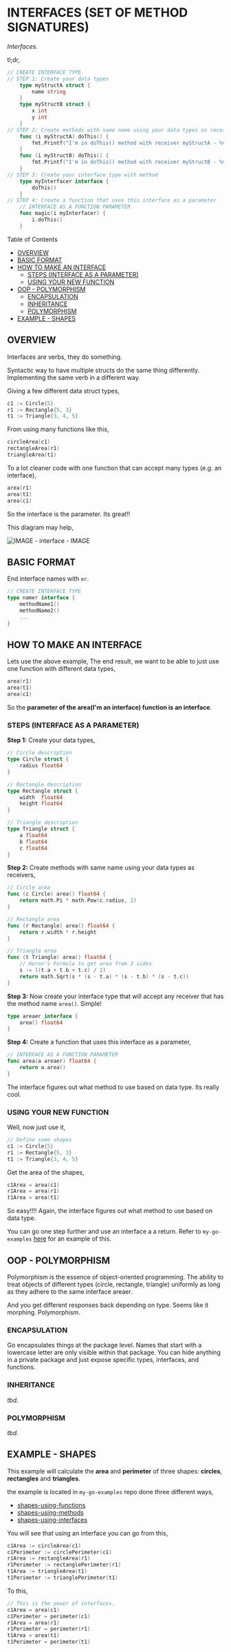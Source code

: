 # INTERFACES (SET OF METHOD SIGNATURES)

_Interfaces._

tl;dr,

```go
// CREATE INTERFACE TYPE
// STEP 1: Create your data types
    type myStructA struct {
        name string
    }
    type myStructB struct {
        x int
        y int
    }
// STEP 2: Create methods with same name using your data types as receivers
    func (i myStructA) doThis() {
        fmt.Printf("I'm in doThis() method with receiver myStructA - %v\n", i.name)
    }
    func (i myStructB) doThis() {
        fmt.Printf("I'm in doThis() method with receiver myStructB - %v %v\n", i.x, i.y)
    }
// STEP 3: Create your interface type with method
    type myInterfacer interface {
        doThis()
    }
// STEP 4: Create a function that uses this interface as a parameter
    // INTERFACE AS A FUNCTION PARAMETER
    func magic(i myInterfacer) {
        i.doThis()
    }
```

Table of Contents

* [OVERVIEW](https://github.com/JeffDeCola/my-cheat-sheets/blob/master/software/development/languages/go-cheat-sheet/interfaces.md#overview)
* [BASIC FORMAT](https://github.com/JeffDeCola/my-cheat-sheets/blob/master/software/development/languages/go-cheat-sheet/interfaces.md#basic-format)
* [HOW TO MAKE AN INTERFACE](https://github.com/JeffDeCola/my-cheat-sheets/blob/master/software/development/languages/go-cheat-sheet/interfaces.md#how-to-make-an-interface)
  * [STEPS (INTERFACE AS A PARAMETER)](https://github.com/JeffDeCola/my-cheat-sheets/blob/master/software/development/languages/go-cheat-sheet/interfaces.md#steps-interface-as-a-parameter)
  * [USING YOUR NEW FUNCTION](https://github.com/JeffDeCola/my-cheat-sheets/blob/master/software/development/languages/go-cheat-sheet/interfaces.md#using-your-new-function)
* [OOP - POLYMORPHISM](https://github.com/JeffDeCola/my-cheat-sheets/blob/master/software/development/languages/go-cheat-sheet/interfaces.md#oop---polymorphism)
  * [ENCAPSULATION](https://github.com/JeffDeCola/my-cheat-sheets/blob/master/software/development/languages/go-cheat-sheet/interfaces.md#encapsulation)
  * [INHERITANCE](https://github.com/JeffDeCola/my-cheat-sheets/blob/master/software/development/languages/go-cheat-sheet/interfaces.md#inheritance)
  * [POLYMORPHISM](https://github.com/JeffDeCola/my-cheat-sheets/blob/master/software/development/languages/go-cheat-sheet/interfaces.md#polymorphism)
* [EXAMPLE - SHAPES](https://github.com/JeffDeCola/my-cheat-sheets/blob/master/software/development/languages/go-cheat-sheet/interfaces.md#example---shapes)

## OVERVIEW

Interfaces are verbs, they do something.

Syntactic way to have multiple structs do the same thing differently.
Implementing the same verb in a different way.

Giving a few different data struct types,

```go
c1 := Circle{5}
r1 := Rectangle{5, 3}
t1 := Triangle{3, 4, 5}
```

From using many functions like this,

```go
circleArea(c1)
rectangleArea(r1)
triangleArea(t1)
```

To a lot cleaner code with one function that can accept
many types (e.g. an interface),

```go
area(r1)
area(t1)
area(c1)
```

So the interface is the parameter.  Its great!!

This diagram may help,

![IMAGE - interface - IMAGE](../../../../docs/pics/interfaces.jpg)

## BASIC FORMAT

End interface names with `er`.

```go
// CREATE INTERFACE TYPE
type namer interface {
    methodName1()
    methodName2()
    ...
}
```

## HOW TO MAKE AN INTERFACE

Lets use the above example, The end result, we want to be able to
just use one function with different data types,

```go
area(r1)
area(t1)
area(c1)
```

So the **parameter of the area(I'm an interface) function is an interface**.

### STEPS (INTERFACE AS A PARAMETER)

**Step 1:** Create your data types,

```go
// Circle description
type Circle struct {
    radius float64
}

// Rectangle description
type Rectangle struct {
    width  float64
    height float64
}

// Triangle description
type Triangle struct {
    a float64
    b float64
    c float64
}

```

**Step 2:** Create methods with same name using your data types as receivers,

```go
// Circle area
func (c Circle) area() float64 {
    return math.Pi * math.Pow(c.radius, 2)
}

// Rectangle area
func (r Rectangle) area() float64 {
    return r.width * r.height
}

// Triangle area
func (t Triangle) area() float64 {
    // Heron's Formula to get area from 3 sides
    s := ((t.a + t.b + t.c) / 2)
    return math.Sqrt(s * (s - t.a) * (s - t.b) * (s - t.c))
}
```

**Step 3:** Now create your interface type that will accept any receiver that has
the method name `area()`.  Simple!

```go
type areaer interface {
    area() float64
}
```

**Step 4:** Create a function that uses this interface as a parameter,

```go
// INTERFACE AS A FUNCTION PARAMETER
func area(a areaer) float64 {
    return a.area()
}
```

The interface figures out what method to use based on data type.
Its really cool.

### USING YOUR NEW FUNCTION

Well, now just use it,

```go
// Define some shapes
c1 := Circle{5}
r1 := Rectangle{5, 3}
t1 := Triangle{3, 4, 5}
```

Get the area of the shapes,

```go
c1Area = area(c1)
r1Area = area(r1)
t1Area = area(t1)
```

So easy!!!! Again, the interface figures out what
method to use based on data type.

You can go one step further and use an interface a a return.
Refer to  `my-go-examples`
[here](https://github.com/JeffDeCola/my-go-examples/tree/master/basic-syntax/interfaces/interface)
for an example of this.

## OOP - POLYMORPHISM

Polymorphism is the essence of object-oriented programming.
The ability to treat objects of different types (circle,
rectangle, triangle) uniformly as long as they adhere to
the same interface areaer.

And you get different responses back depending on type.
Seems like it morphing. Polymorphism.

### ENCAPSULATION

Go encapsulates things at the package level. Names that start
with a lowercase letter are only visible within that package.
You can hide anything in a private package and just expose
specific types, interfaces, and functions.

### INHERITANCE

_tbd._

### POLYMORPHISM

_tbd._

## EXAMPLE - SHAPES

This example will calculate the **area** and **perimeter**
of three shapes: **circles**, **rectangles** and **triangles**.

the example is located in `my-go-examples` repo done three different ways,

* [shapes-using-functions](https://github.com/JeffDeCola/my-go-examples/tree/master/basic-syntax/functions/shapes-using-functions)
* [shapes-using-methods](https://github.com/JeffDeCola/my-go-examples/tree/master/basic-syntax/methods/shapes-using-methods)
* [shapes-using-interfaces](https://github.com/JeffDeCola/my-go-examples/tree/master/basic-syntax/interfaces/shapes-using-interfaces)

You will see that using an interface you can go from this,

```go
c1Area := circleArea(c1)
c1Perimeter := circlePerimeter(c1)
r1Area := rectangleArea(r1)
r1Perimeter := rectanglePerimeter(r1)
t1Area := triangleArea(t1)
t1Perimeter := trianglePerimeter(t1)
```

To this,

```go
// This is the power of interfaces.
c1Area = area(c1)
c1Perimeter = perimeter(c1)
r1Area = area(r1)
r1Perimeter = perimeter(r1)
t1Area = area(t1)
t1Perimeter = perimeter(t1)
```
